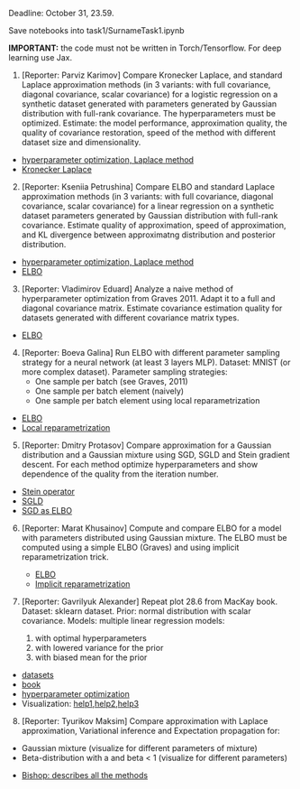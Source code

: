 Deadline: October 31, 23.59.

Save notebooks into task1/SurnameTask1.ipynb

**IMPORTANT:** the code must not be written in Torch/Tensorflow. For deep learning use Jax.


1.  [Reporter: Parviz Karimov]  Compare Kronecker Laplace, and standard Laplace approximation methods (in 3 variants: with full covariance, diagonal covariance, scalar covariance) for a logistic regression on a synthetic dataset generated with
 parameters generated by Gaussian distribution with full-rank covariance. The hyperparameters must be optimized. Estimate: the model performance, approximation quality, the quality of covariance restoration, speed of the method with different dataset size and dimensionality.
* [hyperparameter optimization, Laplace method](http://strijov.com/papers/HyperOptimizationEng.pdf)
* [Kronecker Laplace](https://discovery.ucl.ac.uk/id/eprint/10080902/1/kflaplace.pdf)
  
2.  [Reporter: Kseniia Petrushina]  Compare ELBO and standard Laplace approximation methods (in 3 variants: with full covariance, diagonal covariance, scalar covariance) for a linear regression on a synthetic dataset  parameters generated by Gaussian distribution with full-rank covariance.
Estimate quality of approximation, speed of approximation, and KL divergence between approximatng distribution and posterior distribution.
  * [hyperparameter optimization, Laplace method](http://strijov.com/papers/HyperOptimizationEng.pdf)
  * [ELBO](https://www.cs.toronto.edu/~graves/nips_2011.pdf)

3.  [Reporter: Vladimirov Eduard]  Analyze a naive method of hyperparameter optimization from Graves 2011. Adapt it to a full and diagonal covariance matrix. Estimate covariance estimation quality for datasets generated with different covariance matrix types.
* [ELBO](https://www.cs.toronto.edu/~graves/nips_2011.pdf)
  

4.  [Reporter: Boeva Galina]  Run ELBO with different parameter sampling strategy for a neural network (at least 3 layers MLP). Dataset: MNIST (or more complex dataset). Parameter sampling strategies:
    - One sample per batch (see Graves, 2011)
    - One sample per batch element (naively)
    -  One sample per batch element using local reparametrization
  * [ELBO](https://www.cs.toronto.edu/~graves/nips_2011.pdf)
  * [Local reparametrization](https://arxiv.org/abs/1506.02557)

5.  [Reporter: Dmitry Protasov]  Compare approximation for a Gaussian distribution and a Gaussian mixture using SGD, SGLD and Stein gradient descent. For each method optimize hyperparameters and show dependence of the quality from the iteration number.
  * [Stein operator](https://proceedings.neurips.cc/paper_files/paper/2016/file/b3ba8f1bee1238a2f37603d90b58898d-Paper.pdf)
  * [SGLD](https://www.stats.ox.ac.uk/~teh/research/compstats/WelTeh2011a.pdf)
  * [SGD as ELBO](https://arxiv.org/abs/1504.01344)  

6.  [Reporter: Marat Khusainov]  Compute and compare ELBO for a model with parameters distributed using Gaussian mixture. The ELBO must be computed using a simple ELBO (Graves) and using implicit reparametrization trick.
       * [ELBO](https://www.cs.toronto.edu/~graves/nips_2011.pdf)
       * [Implicit reparametrization](https://proceedings.neurips.cc/paper_files/paper/2018/file/92c8c96e4c37100777c7190b76d28233-Paper.pdf)

   
7. [Reporter: Gavrilyuk Alexander] Repeat plot 28.6 from MacKay book. Dataset: sklearn dataset. 
    Prior: normal distribution with scalar covariance. Models: multiple linear regression models:
    1. with optimal hyperparameters
    2. with lowered variance for the prior 
    3. with biased mean for the prior
* [datasets](https://scikit-learn.org/stable/datasets/toy_dataset.html)
* [book](http://www.inference.org.uk/itprnn/book.pdf)
* [hyperparameter optimization](http://strijov.com/papers/HyperOptimizationEng.pdf)
* Visualization: [help1](https://matplotlib.org/stable/users/interactive.html),[help2](https://stackoverflow.com/questions/44329068/jupyter-notebook-interactive-plot-with-widgets),[help3](https://towardsdatascience.com/matplotlib-animations-in-jupyter-notebook-4422e4f0e389)

8. [Reporter: Tyurikov Maksim] Compare approximation  with Laplace approximation, Variational inference and Expectation propagation for:
 - Gaussian mixture (visualize for different parameters of mixture)
 - Beta-distribution with a and beta < 1  (visualize for different parameters)
 * [Bishop: describes all the methods](https://www.microsoft.com/en-us/research/uploads/prod/2006/01/Bishop-Pattern-Recognition-and-Machine-Learning-2006.pdf) 
